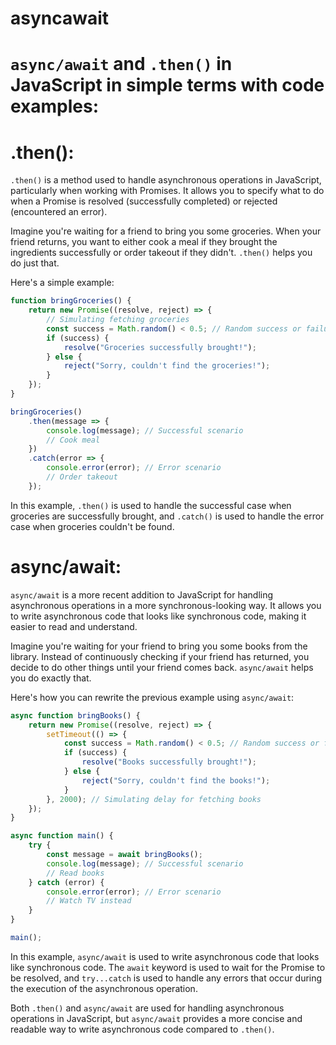 # asyncawait

# `async/await` and `.then()` in JavaScript in simple terms with code examples:

# .then():

`.then()` is a method used to handle asynchronous operations in JavaScript, particularly when working with Promises. It allows you to specify what to do when a Promise is resolved (successfully completed) or rejected (encountered an error).

Imagine you're waiting for a friend to bring you some groceries. When your friend returns, you want to either cook a meal if they brought the ingredients successfully or order takeout if they didn't. `.then()` helps you do just that.

Here's a simple example:

```javascript
function bringGroceries() {
    return new Promise((resolve, reject) => {
        // Simulating fetching groceries
        const success = Math.random() < 0.5; // Random success or failure
        if (success) {
            resolve("Groceries successfully brought!");
        } else {
            reject("Sorry, couldn't find the groceries!");
        }
    });
}

bringGroceries()
    .then(message => {
        console.log(message); // Successful scenario
        // Cook meal
    })
    .catch(error => {
        console.error(error); // Error scenario
        // Order takeout
    });
```

In this example, `.then()` is used to handle the successful case when groceries are successfully brought, and `.catch()` is used to handle the error case when groceries couldn't be found.

# async/await:

`async/await` is a more recent addition to JavaScript for handling asynchronous operations in a more synchronous-looking way. It allows you to write asynchronous code that looks like synchronous code, making it easier to read and understand.

Imagine you're waiting for your friend to bring you some books from the library. Instead of continuously checking if your friend has returned, you decide to do other things until your friend comes back. `async/await` helps you do exactly that.

Here's how you can rewrite the previous example using `async/await`:

```javascript
async function bringBooks() {
    return new Promise((resolve, reject) => {
        setTimeout(() => {
            const success = Math.random() < 0.5; // Random success or failure
            if (success) {
                resolve("Books successfully brought!");
            } else {
                reject("Sorry, couldn't find the books!");
            }
        }, 2000); // Simulating delay for fetching books
    });
}

async function main() {
    try {
        const message = await bringBooks();
        console.log(message); // Successful scenario
        // Read books
    } catch (error) {
        console.error(error); // Error scenario
        // Watch TV instead
    }
}

main();
```

In this example, `async/await` is used to write asynchronous code that looks like synchronous code. The `await` keyword is used to wait for the Promise to be resolved, and `try...catch` is used to handle any errors that occur during the execution of the asynchronous operation.

Both `.then()` and `async/await` are used for handling asynchronous operations in JavaScript, but `async/await` provides a more concise and readable way to write asynchronous code compared to `.then()`.

